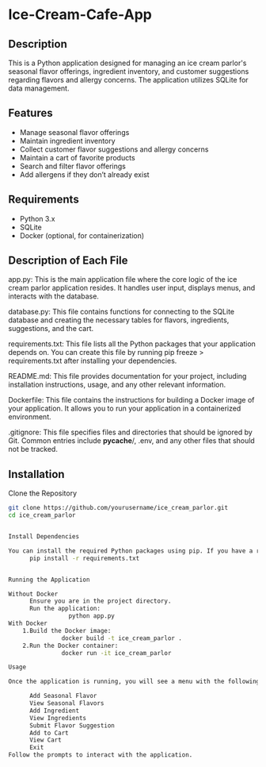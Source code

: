 # Ice-Cream-Cafe-App

## Description
This is a Python application designed for managing an ice cream parlor's seasonal flavor offerings, ingredient inventory, and customer suggestions regarding flavors and allergy concerns. The application utilizes SQLite for data management.

## Features
- Manage seasonal flavor offerings
- Maintain ingredient inventory
- Collect customer flavor suggestions and allergy concerns
- Maintain a cart of favorite products
- Search and filter flavor offerings
- Add allergens if they don’t already exist

## Requirements
- Python 3.x
- SQLite
- Docker (optional, for containerization)

## Description of Each File

app.py: This is the main application file where the core logic of the ice cream parlor application resides. It handles user input, displays menus, and interacts with the database.

database.py: This file contains functions for connecting to the SQLite database and creating the necessary tables for flavors, ingredients, suggestions, and the cart.

requirements.txt: This file lists all the Python packages that your application depends on. You can create this file by running pip freeze > requirements.txt after installing your dependencies.

README.md: This file provides documentation for your project, including installation instructions, usage, and any other relevant information.

Dockerfile: This file contains the instructions for building a Docker image of your application. It allows you to run your application in a containerized environment.

.gitignore: This file specifies files and directories that should be ignored by Git. Common entries include __pycache__/, .env, and any other files that should not be tracked.

## Installation

Clone the Repository
```bash
git clone https://github.com/yourusername/ice_cream_parlor.git
cd ice_cream_parlor


Install Dependencies

You can install the required Python packages using pip. If you have a requirements.txt file, run:
      pip install -r requirements.txt


Running the Application

Without Docker
      Ensure you are in the project directory.
      Run the application:
                 python app.py
With Docker
    1.Build the Docker image:
               docker build -t ice_cream_parlor .
    2.Run the Docker container:
               docker run -it ice_cream_parlor

Usage

Once the application is running, you will see a menu with the following options:

      Add Seasonal Flavor
      View Seasonal Flavors
      Add Ingredient
      View Ingredients
      Submit Flavor Suggestion
      Add to Cart
      View Cart
      Exit
Follow the prompts to interact with the application.
